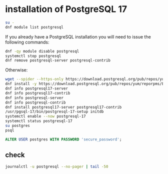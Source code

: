 # installation of PostgreSQL 17

```bash
su -
dnf module list postgresql
```

If you already have a PostgreSQL installation you will need to issue the following commands:

```bash
dnf -qy module disable postgresql
systemctl stop postgresql
dnf remove postgresql-server postgresql-contrib
```

Otherwise:

```bash
wget --spider --https-only https://download.postgresql.org/pub/repos/yum/reporpms/EL-9-x86_64/pgdg-redhat-repo-latest.noarch.rpm
dnf install -y https://download.postgresql.org/pub/repos/yum/reporpms/EL-9-x86_64/pgdg-redhat-repo-latest.noarch.rpm
dnf info postgresql17-server
dnf info postgresql17-contrib
dnf info postgresql-server
dnf info postgresql-contrib
dnf install postgresql17-server postgresql17-contrib
/usr/pgsql-17/bin/postgresql-17-setup initdb
systemctl enable --now postgresql-17
systemctl status postgresql-17
su postgres
psql
```

```sql
ALTER USER postgres WITH PASSWORD 'secure_password';
```

## check

```bash
journalctl -u postgresql --no-pager | tail -50
```
